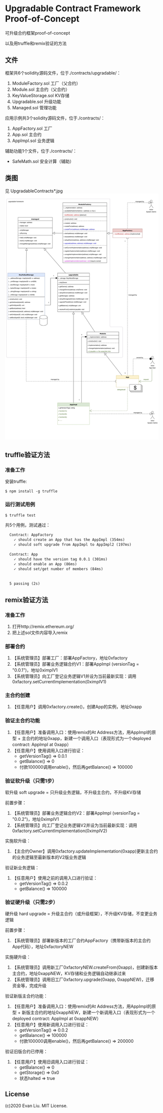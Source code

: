 # Upgradable Contract Framework Proof-of-Concept

可升级合约框架proof-of-concept

以及用truffle和remix验证的方法

## 文件

框架共6个solidity源码文件，位于./contracts/upgradable/：
1. ModuleFactory.sol 工厂（父合约）
1. Module.sol 主合约（父合约）
1. KeyValueStorage.sol KV存储
1. Upgradable.sol 升级功能
1. Managed.sol 管理功能

应用示例共3个solidity源码文件，位于./contracts/：
1. AppFactory.sol 工厂
1. App.sol 主合约
1. AppImpl.sol 业务逻辑

辅助功能1个文件，位于./contracts/：
* SafeMath.sol 安全计算（辅助）

## 类图

见 UpgradableContracts\*.jpg
![](UpgradableContracts3.jpg)

## truffle验证方法

### 准备工作

安装truffle: 

```
$ npm install -g truffle
```

### 运行测试用例

```
$ truffle test
```

共5个用例，测试通过：

```
  Contract: AppFactory
    ✓ should create an App that has the AppImpl (354ms)
    ✓ should soft upgrade from AppImpl to AppImpl2 (197ms)

  Contract: App
    ✓ should have the version tag 0.0.1 (301ms)
    ✓ should enable an App (86ms)
    ✓ should set/get number of members (84ms)


  5 passing (2s)
```

## remix验证方法

### 准备工作

1. 打开http://remix.ethereum.org/
1. 把上述sol文件内容导入remix

### 部署合约

1. 【系统管理员】部署工厂：部署AppFactory，地址0xfactory
1. 【系统管理员】部署业务逻辑合约V1：部署AppImpl (versionTag = "0.0.1")，地址0ximplV1
1. 【系统管理员】向工厂登记业务逻辑V1并设为当前最新实现：调用0xfactory.setCurrentImplementation(0ximplV1)

### 主合约创建

1. 【任意用户】调用0xfactory.create()，创建App的实例，地址0xapp

### 验证主合约功能

1. 【任意用户】准备调用入口：使用remix的At Address方法，用AppImpl的原型 + 主合约的地址0xapp，新建一个调用入口（表现形式为一个deployed contract: AppImpl at 0xapp）
1. 【任意用户】使用调用入口进行验证：
	- getVersionTag() => 0.0.1
	- getBalance() => 0
	- 付款100000调用enable()，然后再getBalance() => 100000

### 验证软升级（只需1步）

软升级 soft upgrade = 只升级业务逻辑，不升级主合约，不升级KV存储

前置步骤：

1. 【系统管理员】部署业务逻辑合约V2：部署AppImpl (versionTag = "0.0.2")，地址0ximplV1
1. 【系统管理员】向工厂登记业务逻辑V2并设为当前最新实现：调用0xfactory.setCurrentImplementation(0ximplV2)

实施软升级：

1. 【主合约Owner】调用0xfactory.updateImplementation(0xapp)更新主合约的业务逻辑至最新版本的V2版业务逻辑

验证新业务逻辑：

1. 【任意用户】使用之前的调用入口进行验证：
	- getVersionTag() => 0.0.2
	- getBalance() => 100000

### 验证硬升级（只需2步）

硬升级 hard upgrade = 升级主合约（或升级框架），不升级KV存储，不变更业务逻辑

前置步骤：

1. 【系统管理员】部署新版本的工厂合约AppFactory（携带新版本的主合约App代码），地址0xfactoryNEW

实施硬升级：

1. 【系统管理员】调用新工厂0xfactoryNEW.createFrom(0xapp)，创建新版本主合约，地址0xappNEW，KV存储和业务逻辑自动继承过来
2. 【系统管理员】调用旧工厂0xfactory.upgrade(0xapp, 0xappNEW)，迁移资金等，完成升级

验证新版主合约功能：

1. 【任意用户】准备调用入口：使用remix的At Address方法，用AppImpl的原型 + 新版主合约的地址0xappNEW，新建一个新调用入口（表现形式为一个deployed contract: AppImpl at 0xappNEW）
1. 【任意用户】使用新调用入口进行验证：
	- getVersionTag() => 0.0.2
	- getBalance() => 100000
	- 付款100000调用enable()，然后再getBalance() => 200000
	
验证旧版合约已停用：

1. 【任意用户】使用旧调用入口进行验证：
	- getBalance() => 0
	- getStorage() => 0x0
	- 状态halted => true

## License
(c)2020 Evan Liu. MIT License.
